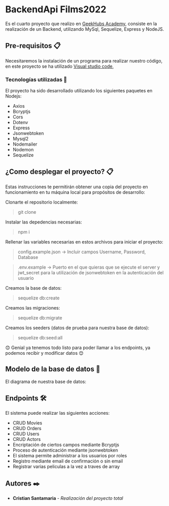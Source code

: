# BackendApi Films2022

Es el cuarto proyecto que realizo en [GeekHubs Academy](https://geekshubsacademy.com/), consiste en la realización de un Backend, utilizando MySql, Sequelize, Express y NodeJS.


## Pre-requisitos 📋

Necesitaremos la instalación de un programa para realizar nuestro código, en este proyecto se ha utilizado [Visual studio code](https://code.visualstudio.com/Download/),

### Tecnologías utilizadas 🚀

El proyecto ha sido desarrollado utilizando los siguientes paquetes en Nodejs:

* Axios
* Bcryptjs
* Cors
* Dotenv
* Express
* Jsonwebtoken
* Mysql2
* Nodemailer
* Nodemon
* Sequelize

## ¿Como desplegar el proyecto? 📋
Estas instrucciones te permitirán obtener una copia del proyecto en funcionamiento en tu máquina local para propósitos de desarrollo:

Clonarte el repositorio localmente:

> git clone <url del repositorio>
  
Instalar las depedencias necesarias:
  
> npm i
  
Rellenar las variables necesarias en estos archivos para iniciar el proyecto:
  
> config.example.json -> Incluir campos Username, Password, Database
  
> .env.example -> Puerto en el que quieras que se ejecute el server y jwt_secret para la utilización de jsonwebtoken en la autenticación del usuario
  
Creamos la base de datos:
  
> sequelize db:create
  
Creamos las migraciones:
  
> sequelize db:migrate
  
Creamos los seeders (datos de prueba para nuestra base de datos):
  
> sequelize db:seed:all

😊 Genial ya tenemos todo listo para poder llamar a los endpoints, ya podemos recibir y modificar datos 😊
## Modelo de la base de datos 🔧

El diagrama de nuestra base de datos:
  
## Endpoints 🛠️

El sistema puede realizar las siguientes acciones:

- CRUD Movies
- CRUD Orders
- CRUD Users
- CRUD Actors
- Encriptación de ciertos campos mediante Bcryptjs
- Proceso de autenticación mediante jsonwebtoken
- El sistema permite administrar a los usuarios por roles
- Registro mediante email de confirmación o sin email
- Registrar varias peliculas a la vez a traves de array

## Autores ✒️

* **Cristian Santamaria** - *Realización del proyecto total*
